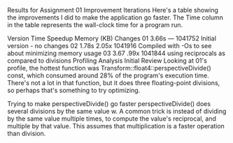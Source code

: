 Results for Assignment 01
Improvement Iterations
Here's a table showing the improvements I did to make the application go faster. The Time column in the table represents the wall-clock time for a program run.

Version	Time	Speedup	Memory (KB)	Changes
01	3.66s	—	1041752	Initial version - no changes
02	1.78s	2.05x	1041916	Compiled with -Os to see about minimizing memory usage
03	3.67	.99x	1041844	using reciprocals as compared to divisions
Profiling Analysis
Initial Review
Looking at 01's profile, the hottest function was Transform::float4::perspectiveDivide() const, which consumed around 28% of the program's execution time. There's not a lot in that function, but it does three floating-point divisions, so perhaps that's something to try optimizing.

Trying to make perspectiveDivide() go faster
perspectiveDivide() does several divisions by the same value w. A common trick is instead of dividing by the same value multiple times, to compute the value's reciprocal, and multiple by that value. This assumes that multiplication is a faster operation than division.
